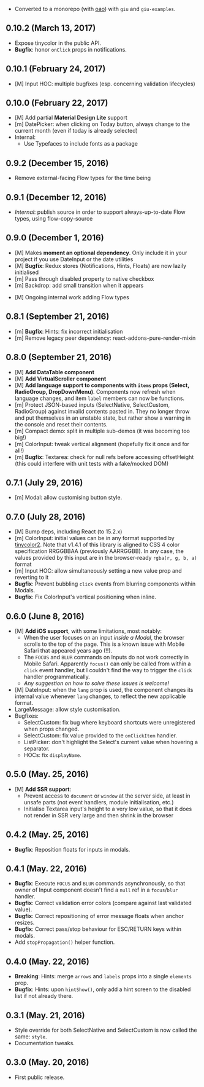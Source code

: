 * Converted to a monorepo (with [oao](https://github.com/guigrpa/oao)) with `giu` and `giu-examples`.

## 0.10.2 (March 13, 2017)

* Expose tinycolor in the public API.
* **Bugfix**: honor `onClick` props in notifications.

## 0.10.1 (February 24, 2017)

* [M] Input HOC: multiple bugfixes (esp. concerning validation lifecycles)

## 0.10.0 (February 22, 2017)

* [M] Add partial **Material Design Lite** support
* [m] DatePicker: when clicking on Today button, always change to the current month (even if today is already selected)
* Internal:
    - Use Typefaces to include fonts as a package

## 0.9.2 (December 15, 2016)

* Remove external-facing Flow types for the time being

## 0.9.1 (December 12, 2016)

* *Internal*: publish source in order to support always-up-to-date Flow types, using flow-copy-source

## 0.9.0 (December 1, 2016)

* [M] Makes **moment an optional dependency**. Only include it in your project if you use DateInput or the date utilities
* [M] **Bugfix**: Redux stores (Notifications, Hints, Floats) are now lazily initialised
* [m] Pass through disabled property to native checkbox
* [m] Backdrop: add small transition when it appears
- [M] Ongoing internal work adding Flow types

## 0.8.1 (September 21, 2016)

* [m] **Bugfix**: Hints: fix incorrect initialisation
* [m] Remove legacy peer dependency: react-addons-pure-render-mixin

## 0.8.0 (September 21, 2016)

* [M] **Add DataTable component**
* [M] **Add VirtualScroller component**
* [M] **Add language support to components with `items` props (Select, RadioGroup, DropDownMenu)**. Components now refresh when language changes, and item `label` members can now be functions.
* [m] Protect JSON-based inputs (SelectNative, SelectCustom, RadioGroup) against invalid contents pasted in. They no longer throw and put themselves in an unstable state, but rather show a warning in the console and reset their contents.
* [m] Compact demo: split in multiple sub-demos (it was becoming too big!)
* [m] ColorInput: tweak vertical alignment (hopefully fix it once and for all!)
* [m] **Bugfix**: Textarea: check for null refs before accessing offsetHeight (this could interfere with unit tests with a fake/mocked DOM)

## 0.7.1 (July 29, 2016)

* [m] Modal: allow customising button style.

## 0.7.0 (July 28, 2016)

* [M] Bump deps, including React (to 15.2.x)
* [m] ColorInput: initial values can be in any format supported by [tinycolor2](https://github.com/bgrins/TinyColor). Note that v1.4.1 of this library is aligned to CSS 4 color specification RRGGBBAA (previously AARRGGBB). In any case, the values provided by this input are in the browser-ready `rgba(r, g, b, a)` format
* [m] Input HOC: allow simultaneously setting a new value prop and reverting to it
* **Bugfix**: Prevent bubbling `click` events from blurring components within Modals.
* **Bugfix**: Fix ColorInput's vertical positioning when inline.

## 0.6.0 (June 8, 2016)

* [M] **Add iOS support**, with some limitations, most notably:
    - When the user focuses on an input *inside a Modal*, the browser scrolls to the top of the page. This is a known issue with Mobile Safari that appeared years ago (!!).
    - The `FOCUS` and `BLUR` commands on Inputs do not work correctly in Mobile Safari. Apparently `focus()` can only be called from within a `click` event handler, but I couldn't find the way to trigger the `click` handler programmatically.
    - *Any suggestion on how to solve these issues is welcome!*
* [M] DateInput: when the `lang` prop is used, the component changes its internal value whenever `lang` changes, to reflect the new applicable format.
* LargeMessage: allow style customisation.
* Bugfixes:
    - SelectCustom: fix bug where keyboard shortcuts were unregistered when props changed.
    - SelectCustom: fix value provided to the `onClickItem` handler.
    - ListPicker: don't highlight the Select's current value when hovering a separator.
    - HOCs: fix `displayName`.

## 0.5.0 (May. 25, 2016)

* [M] **Add SSR support**:
    - Prevent access to `document` or `window` at the server side, at least in unsafe parts (not event handlers, module initialisation, etc.)
    - Initialise Textarea input's height to a very low value, so that it does not render in SSR very large and then shrink in the browser

## 0.4.2 (May. 25, 2016)

* **Bugfix**: Reposition floats for inputs in modals.

## 0.4.1 (May. 22, 2016)

* **Bugfix**: Execute `FOCUS` and `BLUR` commands asynchronously, so that owner of Input component doesn't find a `null` ref in a `focus`/`blur` handler.
* **Bugfix**: Correct validation error colors (compare against last validated value).
* **Bugfix**: Correct repositioning of error message floats when anchor resizes.
* **Bugfix**: Correct pass/stop behaviour for ESC/RETURN keys within modals.
* Add `stopPropagation()` helper function.

## 0.4.0 (May. 22, 2016)

* **Breaking**: Hints: merge `arrows` and `labels` props into a single `elements` prop.
* **Bugfix**: Hints: upon `hintShow()`, only add a hint screen to the disabled list if not already there.

## 0.3.1 (May. 21, 2016)

* Style override for both SelectNative and SelectCustom is now called the same: `style`.
* Documentation tweaks.

## 0.3.0 (May. 20, 2016)

* First public release.
